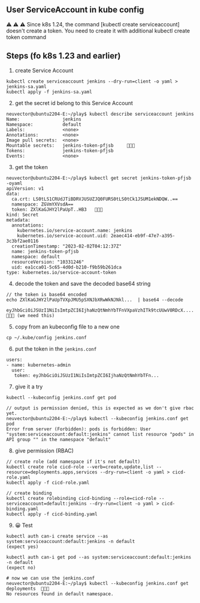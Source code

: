 ## User ServiceAccount in kube config

:warning: :warning: :warning:
Since k8s 1.24, the command [kubectl create serviceaccount] doesn't create a token. You need to create it with additional kubectl create token command


## Steps (fo k8s 1.23 and earlier)

1. create Service Account
```
kubectl create serviceaccount jenkins --dry-run=client -o yaml > jenkins-sa.yaml
kubectl apply -f jenkins-sa.yaml
```

2. get the secret id belong to this Service Account 
```
neuvector@ubuntu2204-E:~/play$ kubectl describe serviceaccount jenkins
Name:                jenkins
Namespace:           default
Labels:              <none>
Annotations:         <none>
Image pull secrets:  <none>
Mountable secrets:   jenkins-token-pfjsb     🔑🔑🔑
Tokens:              jenkins-token-pfjsb
Events:              <none>
```

3. get the token
```
neuvector@ubuntu2204-E:~/play$ kubectl get secret jenkins-token-pfjsb -oyaml
apiVersion: v1
data:
  ca.crt: LS0tLS1CRUdJTiBDRVJUSUZJQ0FURS0tLS0tCk1JSUM1ekNDQW..==
  namespace: ZGVmYXVsdA==
  token: ZXlKaGJHY2lPaUpT..HB3   🔑🔑🔑
kind: Secret
metadata:
  annotations:
    kubernetes.io/service-account.name: jenkins
    kubernetes.io/service-account.uid: 2eaec414-eb9f-47e7-a395-3c3bf2ae0116
  creationTimestamp: "2023-02-02T04:12:37Z"
  name: jenkins-token-pfjsb
  namespace: default
  resourceVersion: "10331246"
  uid: ea1cca01-5c65-4d0d-b210-f9b59b261dca
type: kubernetes.io/service-account-token
```

4. decode the token and save the decoded base64 string
```
// the token is base64 encoded
echo ZXlKaGJHY2lPaUpTVXpJMU5pSXNJbXRwWkNJNkl...  | base64 --decode

eyJhbGciOiJSUzI1NiIsImtpZCI6IjhaNzQtNmhYbTFnVXpaVzhITk9tcUUwV0RDcX....  🔑🔑🔑 (we need this)
```

5. copy from an kubeconfig file to a new one
```
cp ~/.kube/config jenkins.conf
```

6. put the token in the `jenkins.conf`
```
users:
- name: kubernetes-admin
  user:
   token: eyJhbGciOiJSUzI1NiIsImtpZCI6IjhaNzQtNmhYbTFn...
```

7. give it a try
```
kubectl --kubeconfig jenkins.conf get pod

// output is permission denied, this is expected as we don't give rbac yet.
neuvector@ubuntu2204-E:~/play$ kubectl --kubeconfig jenkins.conf get pod
Error from server (Forbidden): pods is forbidden: User "system:serviceaccount:default:jenkins" cannot list resource "pods" in API group "" in the namespace "default"
```

8. give permission (RBAC)
```
// create role (add namespace if it's not default)
kubectl create role cicd-role --verb=create,update,list --resource=deployments.apps,services --dry-run=client -o yaml > cicd-role.yaml
kubectl apply -f cicd-role.yaml

// create binding
kubectl create rolebinding cicd-binding --role=cicd-role --serviceaccount=default:jenkins --dry-run=client -o yaml > cicd-binding.yaml
kubectl apply -f cicd-binding.yaml
```

9. :grinning: Test
```
kubectl auth can-i create service --as system:serviceaccount:default:jenkins -n default
(expect yes)

kubectl auth can-i get pod --as system:serviceaccount:default:jenkins -n default
(expect no)

# now we can use the jenkins.conf
neuvector@ubuntu2204-E:~/play$ kubectl --kubeconfig jenkins.conf get deployments  🔑🔑🔑
No resources found in default namespace.
```


